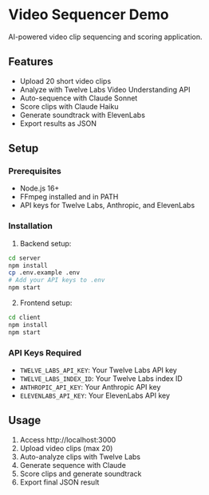 # Video Sequencer Demo

AI-powered video clip sequencing and scoring application.

## Features
- Upload 20 short video clips
- Analyze with Twelve Labs Video Understanding API
- Auto-sequence with Claude Sonnet
- Score clips with Claude Haiku
- Generate soundtrack with ElevenLabs
- Export results as JSON

## Setup

### Prerequisites
- Node.js 16+
- FFmpeg installed and in PATH
- API keys for Twelve Labs, Anthropic, and ElevenLabs

### Installation

1. Backend setup:
```bash
cd server
npm install
cp .env.example .env
# Add your API keys to .env
npm start
```

2. Frontend setup:
```bash
cd client
npm install
npm start
```

### API Keys Required
- `TWELVE_LABS_API_KEY`: Your Twelve Labs API key
- `TWELVE_LABS_INDEX_ID`: Your Twelve Labs index ID
- `ANTHROPIC_API_KEY`: Your Anthropic API key
- `ELEVENLABS_API_KEY`: Your ElevenLabs API key

## Usage
1. Access http://localhost:3000
2. Upload video clips (max 20)
3. Auto-analyze clips with Twelve Labs
4. Generate sequence with Claude
5. Score clips and generate soundtrack
6. Export final JSON result